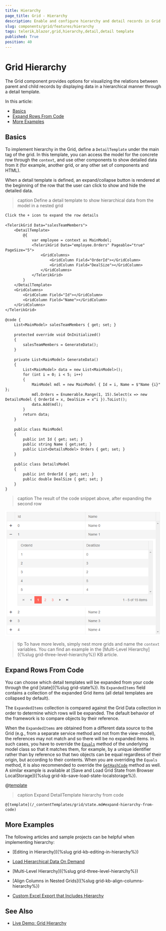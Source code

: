 ```yaml
---
title: Hierarchy
page_title: Grid - Hierarchy
description: Enable and configure hierarchy and detail records in Grid for Blazor.
slug: components/grid/features/hierarchy
tags: telerik,blazor,grid,hierarchy,detail,detail template
published: True
position: 40
---
```


# Grid Hierarchy

The Grid component provides options for visualizing the relations between parent and child records by displaying data in a hierarchical manner through a detail template.

In this article:

* [Basics](#basics)
* [Expand Rows From Code](#expand-rows-from-code)
* [More Examples](#more-examples)

## Basics

To implement hierarchy in the Grid, define a `DetailTemplate` under the main tag of the grid. In this template, you can access the model for the concrete row through the `context`, and use other components to show detailed data from it (for example, another grid, or any other set of components and HTML).

When a detail template is defined, an expand/collapse button is rendered at the beginning of the row that the user can click to show and hide the detailed data.

>caption Define a detail template to show hierarchical data from the model in a nested grid

````CSHTML
Click the + icon to expand the row details

<TelerikGrid Data="salesTeamMembers">
    <DetailTemplate>
        @{
            var employee = context as MainModel;
            <TelerikGrid Data="employee.Orders" Pageable="true" PageSize="5">
                <GridColumns>
                    <GridColumn Field="OrderId"></GridColumn>
                    <GridColumn Field="DealSize"></GridColumn>
                </GridColumns>
            </TelerikGrid>
        }
    </DetailTemplate>
    <GridColumns>
        <GridColumn Field="Id"></GridColumn>
        <GridColumn Field="Name"></GridColumn>
    </GridColumns>
</TelerikGrid>

@code {
    List<MainModel> salesTeamMembers { get; set; }

    protected override void OnInitialized()
    {
        salesTeamMembers = GenerateData();
    }

    private List<MainModel> GenerateData()
    {
        List<MainModel> data = new List<MainModel>();
        for (int i = 0; i < 5; i++)
        {
            MainModel mdl = new MainModel { Id = i, Name = $"Name {i}" };
            mdl.Orders = Enumerable.Range(1, 15).Select(x => new DetailsModel { OrderId = x, DealSize = x^i }).ToList();
            data.Add(mdl);
        }
        return data;
    }

    public class MainModel
    {
        public int Id { get; set; }
        public string Name { get;set; }
        public List<DetailsModel> Orders { get; set; }
    }

    public class DetailsModel
    {
        public int OrderId { get; set; }
        public double DealSize { get; set; }
    }
}
````

>caption The result of the code snippet above, after expanding the second row

![Blazor Hierarchy Grid In Grid](images/hierarchy-grid-in-grid.png)

>tip To have more levels, simply nest more grids and name the `context` variables. You can find an example in the [Multi-Level Hierarchy]({%slug grid-three-level-hierarchy%}) KB article.


## Expand Rows From Code

You can choose which detail templates will be expanded from your code through the grid [state]({%slug grid-state%}). Its `ExpandedItems` field contains a collection of the expanded Grid items (all detail templates are collapsed by default).

The `ExpandedItems` collection is compared against the Grid Data collection in order to determine which rows will be expanded. The default behavior of the framework is to compare objects by their reference.

When the `ExpandedItems` are obtained from a different data source to the Grid (e.g., from a separate service method and not from the view-model), the references may not match and so there will be no expanded items. In such cases, you have to override the [`Equals`](https://docs.microsoft.com/en-us/dotnet/api/system.object.equals) method of the underlying model class so that it matches them, for example, by a unique identifier rather than by reference so that two objects can be equal regardless of their origin, but according to their contents. When you are overriding the `Equals` method, it is also recommended to override the [`GetHashCode`](https://docs.microsoft.com/en-us/dotnet/api/system.object.gethashcode) method as well. A similar example is available at [Save and Load Grid State from Browser LocalStorage]({%slug grid-kb-save-load-state-localstorage%}).

@[template](/_contentTemplates/grid/state.md#initial-state)

>caption Expand DetailTemplate hierarchy from code

````CSHTML
@[template](/_contentTemplates/grid/state.md#expand-hierarchy-from-code)
````

## More Examples

The following articles and sample projects can be helpful when implementing hierarchy:

* [Editing in Hierarchy]({%slug grid-kb-editing-in-hierarchy%})

* [Load Hierarchical Data On Demand](https://github.com/telerik/blazor-ui/tree/master/grid/load-on-demand-hierarchy)

* [Multi-Level Hierarchy]({%slug grid-three-level-hierarchy%})

* [Align Columns in Nested Grids]({%slug grid-kb-align-columns-hierarchy%})

* [Custom Excel Export that Includes Hierarchy](https://github.com/telerik/blazor-ui/tree/master/grid/export-to-xlsx-hierarchy)


## See Also

  * [Live Demo: Grid Hierarchy](https://demos.telerik.com/blazor-ui/grid/hierarchy)
   
  
